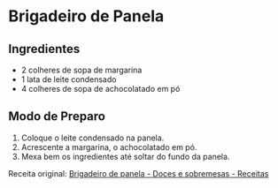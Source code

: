 # Brigadeiro de Panela

## Ingredientes

- 2 colheres de sopa de margarina
- 1 lata de leite condensado
- 4 colheres de sopa de achocolatado em pó

## Modo de Preparo

1. Coloque o leite condensado na panela.
2. Acrescente a margarina, o achocolatado em pó.
3. Mexa bem os ingredientes até soltar do fundo da panela.

Receita original: [Brigadeiro de panela - Doces e sobremesas - Receitas](https://receitas.globo.com/tipos-de-prato/doces-e-sobremesas/brigadeiro-de-panela-5330bd604d3885444200003f.ghtml)
